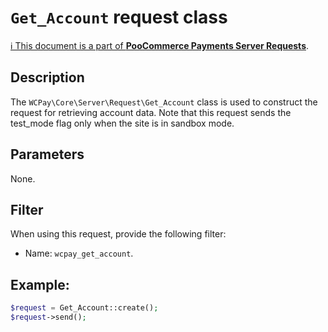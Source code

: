 # `Get_Account` request class

[ℹ️ This document is a part of __PooCommerce Payments Server Requests__](../README.md).

## Description

The `WCPay\Core\Server\Request\Get_Account` class is used to construct the request for retrieving account data.
Note that this request sends the test_mode flag only when the site is in sandbox mode.

## Parameters

None.

## Filter

When using this request, provide the following filter:

- Name: `wcpay_get_account`.

## Example:

```php
$request = Get_Account::create();
$request->send();
```
